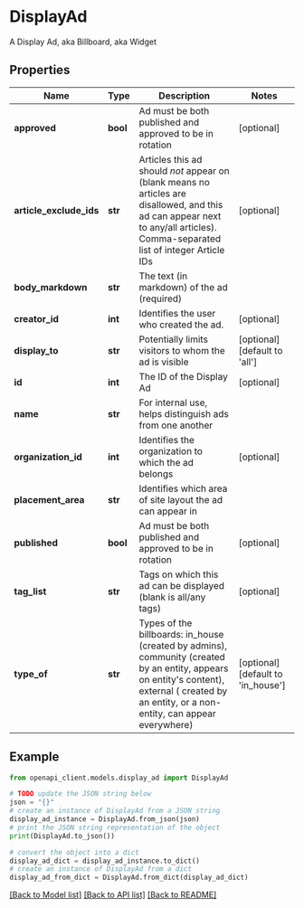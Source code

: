 # DisplayAd

A Display Ad, aka Billboard, aka Widget

## Properties

Name | Type | Description | Notes
------------ | ------------- | ------------- | -------------
**approved** | **bool** | Ad must be both published and approved to be in rotation | [optional] 
**article_exclude_ids** | **str** | Articles this ad should *not* appear on (blank means no articles are disallowed, and this ad can appear next to any/all articles). Comma-separated list of integer Article IDs | [optional] 
**body_markdown** | **str** | The text (in markdown) of the ad (required) | 
**creator_id** | **int** | Identifies the user who created the ad. | [optional] 
**display_to** | **str** | Potentially limits visitors to whom the ad is visible | [optional] [default to 'all']
**id** | **int** | The ID of the Display Ad | [optional] 
**name** | **str** | For internal use, helps distinguish ads from one another | 
**organization_id** | **int** | Identifies the organization to which the ad belongs | [optional] 
**placement_area** | **str** | Identifies which area of site layout the ad can appear in | 
**published** | **bool** | Ad must be both published and approved to be in rotation | [optional] 
**tag_list** | **str** | Tags on which this ad can be displayed (blank is all/any tags) | [optional] 
**type_of** | **str** | Types of the billboards: in_house (created by admins), community (created by an entity, appears on entity&#39;s content), external ( created by an entity, or a non-entity, can appear everywhere)  | [optional] [default to 'in_house']

## Example

```python
from openapi_client.models.display_ad import DisplayAd

# TODO update the JSON string below
json = "{}"
# create an instance of DisplayAd from a JSON string
display_ad_instance = DisplayAd.from_json(json)
# print the JSON string representation of the object
print(DisplayAd.to_json())

# convert the object into a dict
display_ad_dict = display_ad_instance.to_dict()
# create an instance of DisplayAd from a dict
display_ad_from_dict = DisplayAd.from_dict(display_ad_dict)
```
[[Back to Model list]](../README.md#documentation-for-models) [[Back to API list]](../README.md#documentation-for-api-endpoints) [[Back to README]](../README.md)


